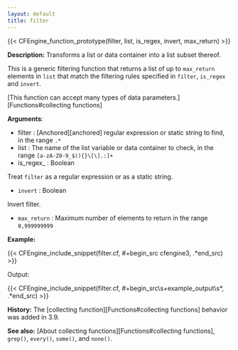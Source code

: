 ```yaml
---
layout: default
title: filter
---
```


{{< CFEngine_function_prototype(filter, list, is_regex, invert, max_return) >}}

**Description:** Transforms a list or data container into a list subset thereof.

This is a generic filtering function that returns a list of up to `max_return`
elements in `list` that match the filtering rules specified in `filter`,
`is_regex` and `invert`.

[This function can accept many types of data parameters.][Functions#collecting functions]

**Arguments**:

* filter : [Anchored][anchored] regular expression or static string to find, in the range `.*`
* list : The name of the list variable or data container to check, in the range
`[a-zA-Z0-9_$(){}\[\].:]+`
* is_regex_ : Boolean

Treat `filter` as a regular expression or as a static string.

* `invert` : Boolean

Invert filter.

* `max_return` : Maximum number of elements to return in the range `0,999999999`

**Example:**

{{< CFEngine_include_snippet(filter.cf, #\+begin_src cfengine3, .*end_src) >}}

Output:

{{< CFEngine_include_snippet(filter.cf, #\+begin_src\s+example_output\s*, .*end_src) >}}

**History:** The [collecting function][Functions#collecting functions] behavior was added in 3.9.

**See also:** [About collecting functions][Functions#collecting functions], `grep()`, `every()`, `some()`, and `none()`.
